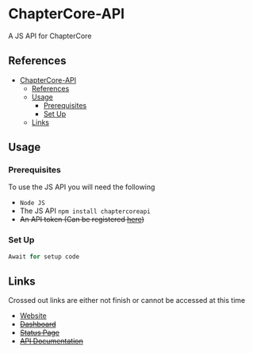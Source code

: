 # ChapterCore-API

A JS API for ChapterCore

## References
- [ChapterCore-API](#chaptercore-api)
  - [References](#references)
  - [Usage](#usage)
    - [Prerequisites](#prerequisites)
    - [Set Up](#set-up)
  - [Links](#links)



## Usage

### Prerequisites
To use the JS API you will need the following
- `Node JS`
- The JS API `npm install chaptercoreapi`
- ~~An API token (Can be registered [here](https://dashboard.sokobot.info/settings/developers/api))~~

### Set Up

```ts
Await for setup code

```

## Links
Crossed out links are either not finish or cannot be accessed at this time

- [Website](https://chaptercore.org)
- ~~[Dashboard]()~~
- ~~[Status Page]()~~
- ~~[API Documentation]()~~
